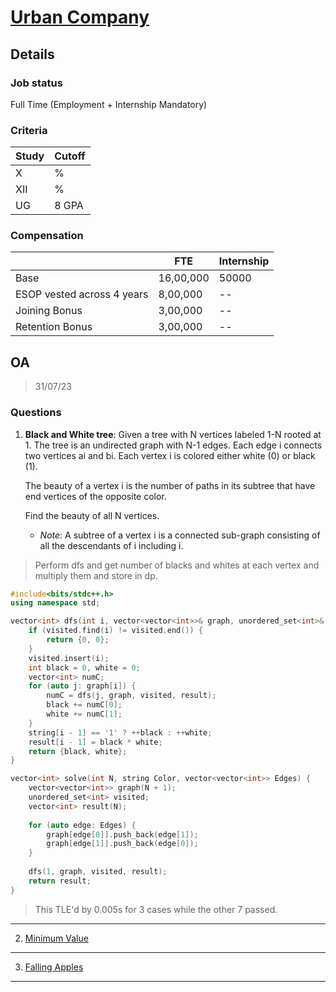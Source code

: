# [Urban Company](http://www.urbancompany.com/)

## Details

### Job status

Full Time (Employment + Internship Mandatory)

### Criteria

| Study | Cutoff |
|-------|--------|
| X     | %      |
| XII   | %      |
| UG    | 8 GPA  |

### Compensation

||FTE|Internship|
|--|-----|------|
|Base|16,00,000|50000|
|ESOP vested across 4 years|8,00,000|--|
|Joining Bonus|3,00,000|--|
|Retention Bonus|3,00,000|--|

## OA

> 31/07/23

### Questions

1. **Black and White tree**: Given a tree with N vertices labeled 1-N rooted at 1. The tree is an undirected graph with N-1 edges. Each edge i connects two vertices ai and bi. Each vertex i is colored either white (0) or black (1).

    The beauty of a vertex i is the number of paths in its subtree that have end vertices of the opposite color.

    Find the beauty of all N vertices.

    - *Note*: A subtree of a vertex i is a connected sub-graph consisting of all the descendants of i including i.

> Perform dfs and get number of blacks and whites at each vertex and multiply them and store in dp.

```cpp
#include<bits/stdc++.h>
using namespace std;

vector<int> dfs(int i, vector<vector<int>>& graph, unordered_set<int>& visited, vector<int>& result) {
    if (visited.find(i) != visited.end()) {
        return {0, 0};
    }
    visited.insert(i);
    int black = 0, white = 0;
    vector<int> numC;
    for (auto j: graph[i]) {
        numC = dfs(j, graph, visited, result);
        black += numC[0];
        white += numC[1];
    }
    string[i - 1] == '1' ? ++black : ++white;
    result[i - 1] = black * white;
    return {black, white};
}

vector<int> solve(int N, string Color, vector<vector<int>> Edges) {
    vector<vector<int>> graph(N + 1);
    unordered_set<int> visited;
    vector<int> result(N);
    
    for (auto edge: Edges) {
        graph[edge[0]].push_back(edge[1]);
        graph[edge[1]].push_back(edge[0]);
    }
    
    dfs(1, graph, visited, result);
    return result;
}
```

> This TLE'd by 0.005s for 3 cases while the other 7 passed.

---

2. [Minimum Value](https://codeforces.com/problemset/problem/360/B)

---

3. [Falling Apples](https://www.thejoboverflow.com/problem/147/)

---
